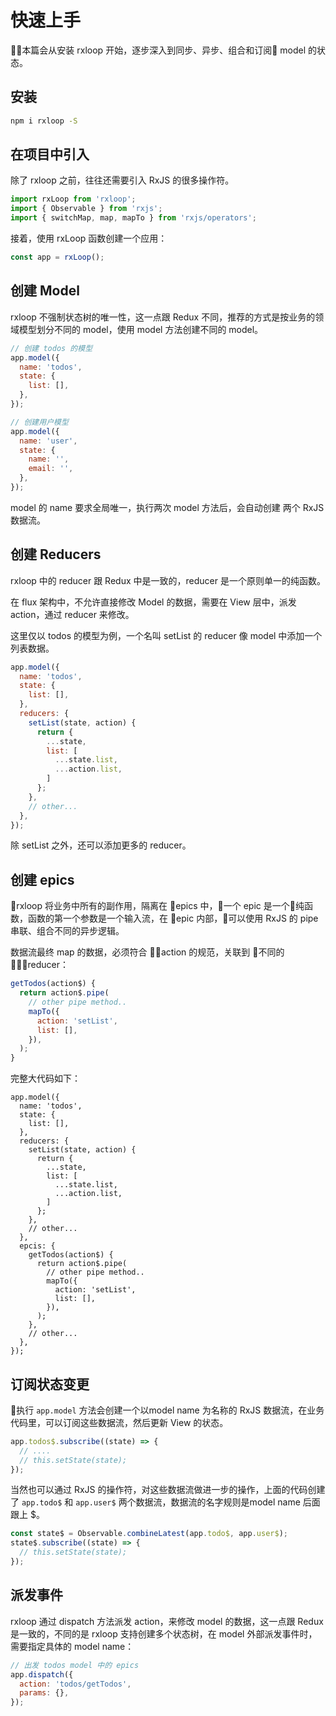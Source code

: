 # 快速上手

本篇会从安装 rxloop 开始，逐步深入到同步、异步、组合和订阅 model 的状态。

## 安装
```bash
npm i rxloop -S
```

## 在项目中引入
除了 rxloop 之前，往往还需要引入 RxJS 的很多操作符。

```javascript
import rxLoop from 'rxloop';
import { Observable } from 'rxjs';
import { switchMap, map, mapTo } from 'rxjs/operators';
```

接着，使用 rxLoop 函数创建一个应用：

```javascript
const app = rxLoop();
```

## 创建 Model
rxloop 不强制状态树的唯一性，这一点跟 Redux 不同，推荐的方式是按业务的领域模型划分不同的 model，使用 model 方法创建不同的 model。

```javascript
// 创建 todos 的模型
app.model({
  name: 'todos',
  state: {
    list: [],
  },
});

// 创建用户模型
app.model({
  name: 'user',
  state: {
    name: '',
    email: '',
  },
});
```
model 的 name 要求全局唯一，执行两次 model 方法后，会自动创建 两个 RxJS 数据流。

## 创建 Reducers
rxloop 中的 reducer 跟 Redux 中是一致的，reducer 是一个原则单一的纯函数。

在 flux 架构中，不允许直接修改  Model 的数据，需要在 View 层中，派发 action，通过 reducer 来修改。

这里仅以 todos 的模型为例，一个名叫 setList 的 reducer 像 model 中添加一个列表数据。

```javascript
app.model({
  name: 'todos',
  state: {
    list: [],
  },
  reducers: {
    setList(state, action) {
      return {
        ...state,
        list: [
          ...state.list,
          ...action.list,
        ]
      };
    },
    // other...
  },
});
```

除 setList 之外，还可以添加更多的 reducer。 

## 创建 epics
rxloop 将业务中所有的副作用，隔离在 epics 中，一个 epic 是一个纯函数，函数的第一个参数是一个输入流，在 epic 内部，可以使用 RxJS 的 pipe 串联、组合不同的异步逻辑。

数据流最终 map 的数据，必须符合 action 的规范，关联到 不同的 reducer：

```javascript
getTodos(action$) {
  return action$.pipe(
    // other pipe method..
    mapTo({
      action: 'setList',
      list: [],
    }),
  );
}
```

完整大代码如下：

```javascirpt
app.model({
  name: 'todos',
  state: {
    list: [],
  },
  reducers: {
    setList(state, action) {
      return {
        ...state,
        list: [
          ...state.list,
          ...action.list,
        ]
      };
    },
    // other...
  },
  epcis: {
    getTodos(action$) {
      return action$.pipe(
        // other pipe method..
        mapTo({
          action: 'setList',
          list: [],
        }),
      );
    },
    // other...
  },
});
```

## 订阅状态变更

执行 `app.model` 方法会创建一个以model name 为名称的 RxJS 数据流，在业务代码里，可以订阅这些数据流，然后更新 View 的状态。

```javascript
app.todos$.subscribe((state) => {
  // ....
  // this.setState(state);
});
```

当然也可以通过 RxJS 的操作符，对这些数据流做进一步的操作，上面的代码创建了 `app.todo$` 和 `app.user$` 两个数据流，数据流的名字规则是model name 后面跟上 $。

```javascript
const state$ = Observable.combineLatest(app.todo$, app.user$);
state$.subscribe((state) => {
  // this.setState(state);
});
```

## 派发事件
rxloop 通过 dispatch 方法派发 action，来修改 model 的数据，这一点跟 Redux 是一致的，不同的是 rxloop 支持创建多个状态树，在 model 外部派发事件时，需要指定具体的 model name：

```javascript
// 出发 todos model 中的 epics
app.dispatch({
  action: 'todos/getTodos',
  params: {},
});
```
